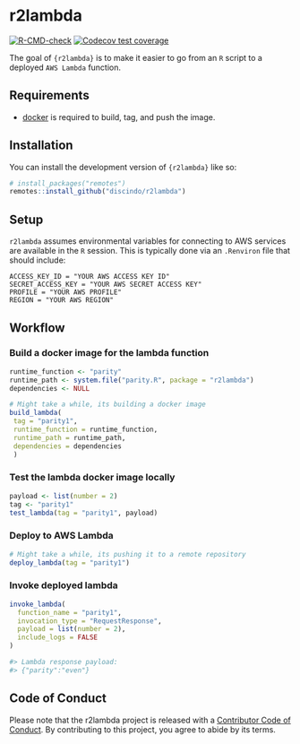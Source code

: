 
<!-- README.md is generated from README.Rmd. Please edit that file -->

# r2lambda

<!-- badges: start -->

[![R-CMD-check](https://github.com/discindo/r2lambda/actions/workflows/R-CMD-check.yaml/badge.svg)](https://github.com/discindo/r2lambda/actions/workflows/R-CMD-check.yaml)
[![Codecov test
coverage](https://codecov.io/gh/discindo/r2lambda/branch/main/graph/badge.svg)](https://app.codecov.io/gh/discindo/r2lambda?branch=main)
<!-- badges: end -->

The goal of `{r2lambda}` is to make it easier to go from an `R` script
to a deployed `AWS Lambda` function.

## Requirements

- [docker](https://docs.docker.com/get-docker/) is required to build,
  tag, and push the image.

## Installation

You can install the development version of `{r2lambda}` like so:

``` r
# install_packages("remotes")
remotes::install_github("discindo/r2lambda")
```

## Setup

`r2lambda` assumes environmental variables for connecting to AWS
services are available in the `R` session. This is typically done via an
`.Renviron` file that should include:

    ACCESS_KEY_ID = "YOUR AWS ACCESS KEY ID"
    SECRET_ACCESS_KEY = "YOUR AWS SECRET ACCESS KEY"
    PROFILE = "YOUR AWS PROFILE"
    REGION = "YOUR AWS REGION"

## Workflow

### Build a docker image for the lambda function

``` r
runtime_function <- "parity"
runtime_path <- system.file("parity.R", package = "r2lambda")
dependencies <- NULL

# Might take a while, its building a docker image
build_lambda(
 tag = "parity1",
 runtime_function = runtime_function,
 runtime_path = runtime_path,
 dependencies = dependencies
 )
```

### Test the lambda docker image locally

``` r
payload <- list(number = 2)
tag <- "parity1"
test_lambda(tag = "parity1", payload)
```

### Deploy to AWS Lambda

``` r
# Might take a while, its pushing it to a remote repository
deploy_lambda(tag = "parity1")
```

### Invoke deployed lambda

``` r
invoke_lambda(
  function_name = "parity1",
  invocation_type = "RequestResponse",
  payload = list(number = 2),
  include_logs = FALSE
)

#> Lambda response payload: 
#> {"parity":"even"}
```

## Code of Conduct

Please note that the r2lambda project is released with a [Contributor
Code of
Conduct](https://contributor-covenant.org/version/2/1/CODE_OF_CONDUCT.html).
By contributing to this project, you agree to abide by its terms.
